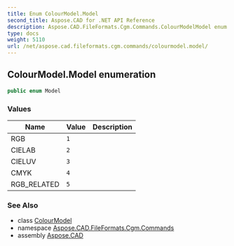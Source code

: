 ```yaml
---
title: Enum ColourModel.Model
second_title: Aspose.CAD for .NET API Reference
description: Aspose.CAD.FileFormats.Cgm.Commands.ColourModelModel enum. 
type: docs
weight: 5110
url: /net/aspose.cad.fileformats.cgm.commands/colourmodel.model/
---
```

## ColourModel.Model enumeration

```csharp
public enum Model
```

### Values

| Name | Value | Description |
| --- | --- | --- |
| RGB | `1` |  |
| CIELAB | `2` |  |
| CIELUV | `3` |  |
| CMYK | `4` |  |
| RGB_RELATED | `5` |  |

### See Also

* class [ColourModel](../colourmodel/)
* namespace [Aspose.CAD.FileFormats.Cgm.Commands](../../aspose.cad.fileformats.cgm.commands/)
* assembly [Aspose.CAD](../../)


